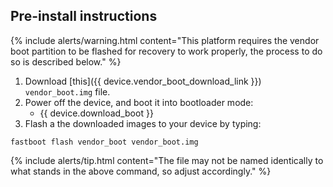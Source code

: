 ## Pre-install instructions

{% include alerts/warning.html content="This platform requires the vendor boot partition to be flashed for recovery to work properly, the process to do so is described below." %}

1. Download [this]({{ device.vendor_boot_download_link }}) `vendor_boot.img` file.
3. Power off the device, and boot it into bootloader mode:
    * {{ device.download_boot }}
4. Flash a the downloaded images to your device by typing:
```
fastboot flash vendor_boot vendor_boot.img
```

{% include alerts/tip.html content="The file may not be named identically to what stands in the above command, so adjust accordingly." %}
